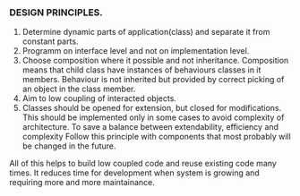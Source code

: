 ### DESIGN PRINCIPLES.
1. Determine dynamic parts of application(class) and separate it from constant parts.
2. Programm on interface level and not on implementation level.
3. Choose composition where it possible and not inheritance.
  Composition means that child class have instances of behaviours classes in it members. 
  Behaviour is not inherited but provided by correct picking of an object in the class member.
4. Aim to low coupling of interacted objects.
5. Classes should be opened for extension, but closed for modifications. 
  This should be implemented only in some cases to avoid complexity of architecture.
  To save a balance between extendability, efficiency and complexity Follow this principle with components 
  that most probably will be changed in the future.

All of this helps to build low coupled code and reuse existing code many times. 
It reduces time for development when system is growing and requiring more and more maintainance.
